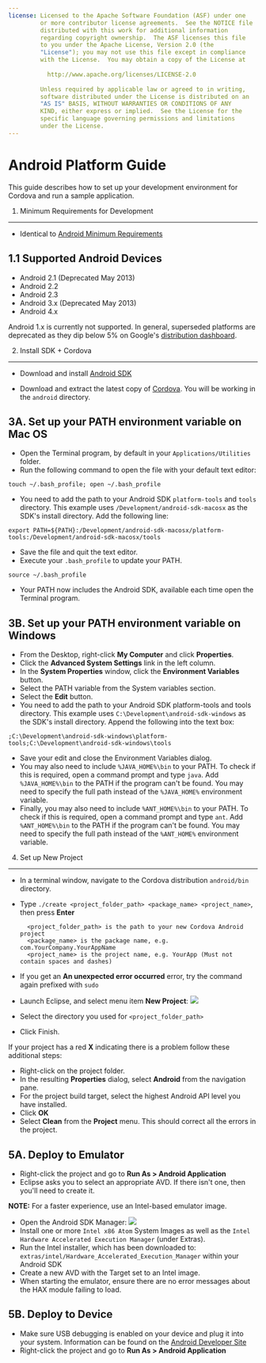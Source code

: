 ```yaml
---
license: Licensed to the Apache Software Foundation (ASF) under one
         or more contributor license agreements.  See the NOTICE file
         distributed with this work for additional information
         regarding copyright ownership.  The ASF licenses this file
         to you under the Apache License, Version 2.0 (the
         "License"); you may not use this file except in compliance
         with the License.  You may obtain a copy of the License at
         
           http://www.apache.org/licenses/LICENSE-2.0
         
         Unless required by applicable law or agreed to in writing,
         software distributed under the License is distributed on an
         "AS IS" BASIS, WITHOUT WARRANTIES OR CONDITIONS OF ANY
         KIND, either express or implied.  See the License for the
         specific language governing permissions and limitations
         under the License.
---
```


Android Platform Guide
============================

This guide describes how to set up your development environment for Cordova and run a sample application.

1. Minimum Requirements for Development
---------------
- Identical to [Android Minimum Requirements](http://developer.android.com/sdk/index.html)

1.1 Supported Android Devices
-------------------------------
- Android 2.1 (Deprecated May 2013)
- Android 2.2
- Android 2.3
- Android 3.x (Deprecated May 2013)
- Android 4.x

Android 1.x is currently not supported.  In general, superseded
platforms are deprecated as they dip below 5% on Google's
[distribution dashboard](http://developer.android.com/about/dashboards/index.html).

2. Install SDK + Cordova
------------------------

- Download and install [Android SDK](http://developer.android.com/sdk/index.html)

- Download and extract the latest copy of [Cordova](http://cordova.apache.org/#download). You will be working in the `android` directory.

3A. Set up your PATH environment variable on Mac OS
---------------------------------------

- Open the Terminal program, by default in your `Applications/Utilities` folder.
- Run the following command to open the file with your default text editor:

`touch ~/.bash_profile; open ~/.bash_profile`

- You need to add the path to your Android SDK `platform-tools` and `tools` directory. This example uses `/Development/android-sdk-macosx` as the SDK's install directory. Add the following line:

`export PATH=${PATH}:/Development/android-sdk-macosx/platform-tools:/Development/android-sdk-macosx/tools`

- Save the file and quit the text editor.
- Execute your `.bash_profile` to update your PATH.

`source ~/.bash_profile`

- Your PATH now includes the Android SDK, available each time open the Terminal program.

3B. Set up your PATH environment variable on Windows
---------------------------------------

- From the Desktop, right-click __My Computer__ and click __Properties__.
- Click the __Advanced System Settings__ link in the left column.
- In the __System Properties__ window, click the __Environment Variables__ button.
- Select the PATH variable from the System variables section.
- Select the __Edit__ button.
- You need to add the path to your Android SDK platform-tools and tools directory. This example uses `C:\Development\android-sdk-windows` as the SDK's install directory. Append the following into the text box:

`;C:\Development\android-sdk-windows\platform-tools;C:\Development\android-sdk-windows\tools`

- Save your edit and close the Environment Variables dialog.
- You may also need to include `%JAVA_HOME%\bin` to your PATH. To check if this is required, open a command prompt and type `java`. Add `%JAVA_HOME%\bin` to the PATH if the program can't be found. You may need to specify the full path instead of the `%JAVA_HOME%` environment variable.
- Finally, you may also need to include `%ANT_HOME%\bin` to your PATH. To check if this is required, open a command prompt and type `ant`. Add `%ANT_HOME%\bin` to the PATH if the program can't be found. You may need to specify the full path instead of the `%ANT_HOME%` environment variable.

4. Set up New Project
--------------------

- In a terminal window, navigate to the Cordova distribution `android/bin` directory.
- Type `./create <project_folder_path> <package_name> <project_name>`, then press **Enter**

        <project_folder_path> is the path to your new Cordova Android project
        <package_name> is the package name, e.g. com.YourCompany.YourAppName
        <project_name> is the project name, e.g. YourApp (Must not contain spaces and dashes)

- If you get an __An unexpected error occurred__ error, try the command again prefixed with `sudo`

- Launch Eclipse, and select menu item **New Project**:
    ![](img/guide/getting-started/android/eclipse_new_project.png)
- Select the directory you used for `<project_folder_path>`
- Click Finish.

If your project has a red __X__ indicating there is a problem follow
these additional steps:

- Right-click on the project folder.
- In the resulting __Properties__ dialog, select __Android__ from the navigation pane.
- For the project build target, select the highest Android API level you have installed.
- Click __OK__
- Select __Clean__ from the __Project__ menu. This should correct all the errors in the project.

5A. Deploy to Emulator
----------------------

- Right-click the project and go to **Run As &gt; Android Application**
- Eclipse asks you to select an appropriate AVD. If there isn't one, then you'll need to create it.

__NOTE:__ For a faster experience, use an Intel-based emulator image.

- Open the Android SDK Manager:
  ![](img/guide/getting-started/android/eclipse_android_sdk_button.png)
- Install one or more `Intel x86 Atom` System Images as well as the `Intel Hardware Accelerated Execution Manager` (under Extras).
- Run the Intel installer, which has been downloaded to: `extras/intel/Hardware_Accelerated_Execution_Manager` within your Android SDK
- Create a new AVD with the Target set to an Intel image.
- When starting the emulator, ensure there are no error messages about the HAX module failing to load.

5B. Deploy to Device
--------------------

- Make sure USB debugging is enabled on your device and plug it into your system. Information can be found on the [Android Developer Site](http://developer.android.com/tools/device.html)
- Right-click the project and go to **Run As &gt; Android Application**

